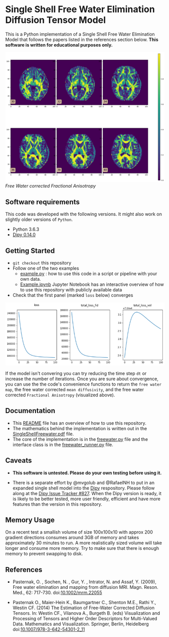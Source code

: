 # Single Shell Free Water Elimination Diffusion Tensor Model 

This is a Python implementation of a Single Shell Free Water Elimination Model
that follows the papers listed in the references section below. **This software
is written for educational purposes only.**  

![Free water corrected FA](./fw_fa.png)
*Free Water corrected Fractional Anisotropy*

## Software requirements

This code was developed with the following versions. It might also work on slightly older versions of `Python`.

* Python 3.6.3
* [Dipy 0.14.0](http://nipy.org/dipy/index.html)

## Getting Started

* `git checkout` this repository
* Follow one of the two examples
  * [example.py](example.py) : how to use this code in a script or pipeline with your own data.
  * [Example.ipynb](notebooks/Example.ipynb) Jupyter Notebook has an interactive overview of how to use this repository with publicly available data
* Check that the first panel (marked `loss` below) converges

![Loss function](./loss_function.png)

If the model isn't convering you can try reducing the time step `dt` or
increase the number of iterations. Once you are sure about convergence, you can
use the the code's convenience functions to return the `free water map`, the
free water corrected `mean diffusivity`, and the free water corrected
`Fractional Anisotropy` (visualized above).  

## Documentation

* This [README](README.md) file has an overview of how to use this repository. 
* The mathematics behind the implementation is written out in the [SingleShellFreewater.pdf](./doc/SingleShellFreeWater.pdf) file. 
* The core of the implementation is in the [freewater.py](./pymods/freewater.py) file and the interface class is in the [freewater\_runner.py](./pymods/freewater_runner.py) file. 

## Caveats
* **This software is untested. Please do your own testing before using it.**

* There is a separate effort by @mvgolub and @RafaelNH to put in an expanded
single shell model into the [Dipy](http://nipy.org/dipy/index.html)
respository. Please follow along at the [Dipy Issue Tracker
#827](https://github.com/nipy/dipy/issues/827). When the Dipy version is ready,
it is likely to be better tested, more user friendly, efficient and have more
features than the version in this repository.

## Memory Usage

On a recent test a smallish volume of size 100x100x10 with approx 200 gradient
directions consumes around 3GB of memory and takes approximately 30 minutes to
run. A more realistically sized volume will take longer and consume more
memory. Try to make sure that there is enough memory to prevent swapping to
disk. 


## References

* Pasternak, O. , Sochen, N. , Gur, Y. , Intrator, N. and Assaf, Y. (2009), Free water elimination and mapping from diffusion MRI. Magn. Reson. Med., 62: 717-730. doi:[10.1002/mrm.22055](https://doi.org/10.1002/mrm.22055)

* Pasternak O., Maier-Hein K., Baumgartner C., Shenton M.E., Rathi Y., Westin CF. (2014) The Estimation of Free-Water Corrected Diffusion Tensors. In: Westin CF., Vilanova A., Burgeth B. (eds) Visualization and Processing of Tensors and Higher Order Descriptors for Multi-Valued Data. Mathematics and Visualization. Springer, Berlin, Heidelberg doi:[10.1007/978-3-642-54301-2\_11](https://doi.org/10.1007/978-3-642-54301-2_11)


